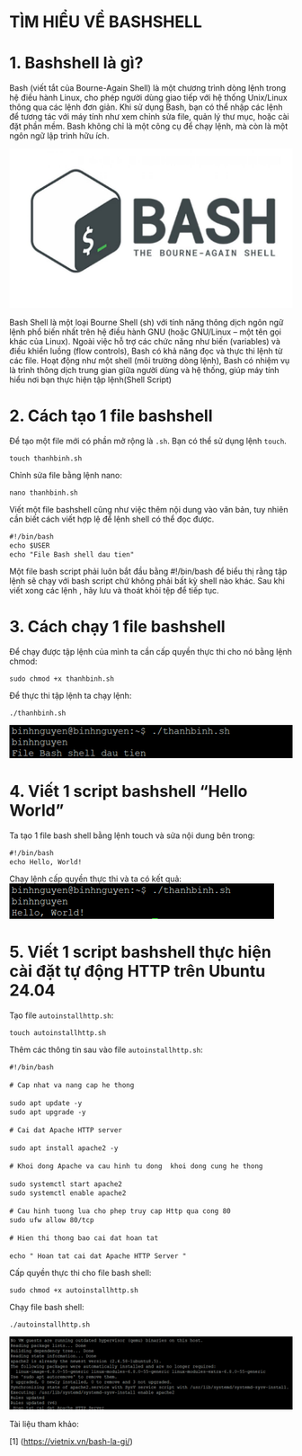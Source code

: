 # TÌM HIỂU VỀ BASHSHELL
# 1. Bashshell là gì?
Bash (viết tắt của Bourne-Again Shell) là một chương trình dòng lệnh trong hệ điều hành Linux, cho phép người dùng giao tiếp với hệ thống Unix/Linux thông qua các lệnh đơn giản. Khi sử dụng Bash, bạn có thể nhập các lệnh để tương tác với máy tính như xem chỉnh sửa file, quản lý thư mục, hoặc cài đặt phần mềm. Bash không chỉ là một công cụ để chạy lệnh, mà còn là một ngôn ngữ lập trình hữu ích.

![](../imgs/1.jpeg)

Bash Shell là một loại Bourne Shell (sh) với tính năng thông dịch ngôn ngữ lệnh phổ biến nhất trên hệ điều hành GNU (hoặc GNU/Linux – một tên gọi khác của Linux). Ngoài việc hỗ trợ các chức năng như biến (variables) và điều khiển luồng (flow controls), Bash có khả năng đọc và thực thi lệnh từ các file. Hoạt động như một shell (môi trường dòng lệnh), Bash có nhiệm vụ là trình thông dịch trung gian giữa người dùng và hệ thống, giúp máy tính hiểu nơi bạn thực hiện tập lệnh(Shell Script)
# 2. Cách tạo 1 file bashshell
Để tạo một file mới có phần mở rộng là `.sh`. Bạn có thể sử dụng lệnh `touch`.
```
touch thanhbinh.sh
```

Chỉnh sửa file bằng lệnh nano:
```
nano thanhbinh.sh
```

Viết một file bashshell cũng như việc thêm nội dung vào văn bản, tuy nhiên cần biết cách viết hợp lệ để lệnh shell có thể đọc được.
```
#!/bin/bash
echo $USER
echo "File Bash shell dau tien"
```
Một file bash script phải luôn bắt đầu bằng #!/bin/bash để biểu thị rằng tập lệnh sẽ chạy với bash script chứ không phải bất kỳ shell nào khác. Sau khi viết xong các lệnh , hãy lưu và thoát khỏi tệp để tiếp tục.
# 3. Cách chạy 1 file bashshell
Để chạy được tập lệnh của mình ta cần cấp quyền thực thi cho nó bằng lệnh chmod:
```
sudo chmod +x thanhbinh.sh
```
Để thực thi tập lệnh ta chạy lệnh:
```
./thanhbinh.sh
```
![](../imgs/2.png)
# 4. Viết 1 script bashshell “Hello World”
Ta tạo 1 file bash shell bằng lệnh touch và sửa nội dung bên trong:
```
#!/bin/bash
echo Hello, World!
```
Chạy lệnh cấp quyền thực thi và ta có kết quả:
![](../imgs/3.png)
# 5. Viết 1 script bashshell thực hiện cài đặt tự động HTTP trên Ubuntu 24.04
Tạo file `autoinstallhttp.sh`:
```
touch autoinstallhttp.sh
```
Thêm các thông tin sau vào file `autoinstallhttp.sh`:
```
#!/bin/bash

# Cap nhat va nang cap he thong

sudo apt update -y
sudo apt upgrade -y

# Cai dat Apache HTTP server

sudo apt install apache2 -y

# Khoi dong Apache va cau hinh tu dong  khoi dong cung he thong

sudo systemctl start apache2
sudo systemctl enable apache2

# Cau hinh tuong lua cho phep truy cap Http qua cong 80
sudo ufw allow 80/tcp

# Hien thi thong bao cai dat hoan tat

echo " Hoan tat cai dat Apache HTTP Server "
```

Cấp quyền thực thi cho file bash shell:
```
sudo chmod +x autoinstallhttp.sh
```
Chạy file bash shell:
```
./autoinstallhttp.sh
```

![](../imgs/4.png)

Tài liệu tham khảo:

[1] (https://vietnix.vn/bash-la-gi/)
